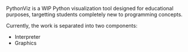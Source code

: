 PythonViz is a WIP Python visualization tool designed for educational purposes, targetting students completely new to programming concepts.

Currently, the work is separated into two components:
- Interpreter
- Graphics
